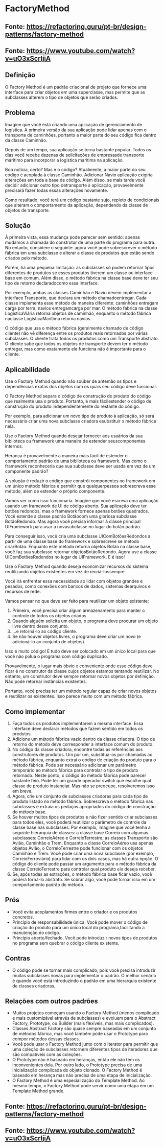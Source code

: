 ﻿# FactoryMethod

## Fonte: https://refactoring.guru/pt-br/design-patterns/factory-method
## Fonte: https://www.youtube.com/watch?v=uO3xScrljiA

## Definição

O Factory Method é um padrão criacional de projeto que fornece uma interface para criar objetos em uma superclasse, mas permite que as subclasses alterem o tipo de objetos que serão criados.

## Problema

Imagine que você está criando uma aplicação de gerenciamento de logística. A primeira versão da sua aplicação pode lidar apenas com o transporte de caminhões, portanto a maior parte do seu código fica dentro da classe Caminhão.

Depois de um tempo, sua aplicação se torna bastante popular. Todos os dias você recebe dezenas de solicitações de empresasde transporte marítimo para incorporar a logística marítima na aplicação.

Boa notícia, certo? Mas e o código? Atualmente, a maior parte do seu código é acoplada à classe Caminhão. Adicionar Navio  aplicação exigiria alterações em toda a base de código. Além disso, se mais tarde você decidir adicionar outro tipo detransporte à aplicação, provavelmente precisará fazer todas essas alterações novamente.

Como resultado, você terá um código bastante sujo, repleto de condicionais que alteram o comportamento da aplicação, dependendo da classe de objetos de transporte.

## Solução
	
À primeira vista, essa mudança pode parecer sem sentido: apenas mudamos a chamada do construtor de uma parte do programa para outra. No entanto, considere o seguinte: agora você pode sobrescrever o método fábrica em uma subclasse e alterar a classe de produtos que estão sendo criados pelo método.

Porém, há uma pequena limitação: as subclasses só podem retornar tipos diferentes de produtos se esses produtos tiverem um classe ou interface base em comum. Além disso, o método fábrica na classe base deve ter seu tipo de retorno declaradocomo essa interface.

Por exemplo, ambas as classes Caminhão e Navio devem implementar a interface Transporte, que declara um método chamadoentregar. Cada classe implementa esse método de maneira diferente: caminhões entregam carga por terra, navios entregamcarga por mar. O método fábrica na classe LogísticaViária retorna objetos de caminhão, enquanto o método fábrica naclasse LogísticaMarítima retorna navios.

O código que usa o método fábrica (geralmente chamado de código cliente) não vê diferença entre os produtos reais retornados por várias subclasses. O cliente trata todos os produtos como um Transporte abstrato. O cliente sabe que todos os objetos de transporte devem ter o método entregar, mas como exatamente ele funciona não é importante para o cliente.

## Aplicabilidade
	
Use o Factory Method quando não souber de antemão os tipos e dependências exatas dos objetos com os quais seu código deve funcionar.

O Factory Method separa o código de construção do produto do código que realmente usa o produto. Portanto, é mais fácilestender o código de construção do produto independentemente do restante do código.

Por exemplo, para adicionar um novo tipo de produto à aplicação, só será necessário criar uma nova subclasse criadora esubstituir o método fábrica nela.

Use o Factory Method quando desejar fornecer aos usuários da sua biblioteca ou framework uma maneira de estender seuscomponentes internos.

Herança é provavelmente a maneira mais fácil de estender o comportamento padrão de uma biblioteca ou framework. Mas como o framework reconheceria que sua subclasse deve ser usada em vez de um componente padrão?

A solução é reduzir o código que constrói componentes no framework em um único método fábrica e permitir que qualquerpessoa sobrescreva esse método, além de estender o próprio componente.

Vamos ver como isso funcionaria. Imagine que você escreva uma aplicação usando um framework de UI de código aberto. Sua aplicação deve ter botões redondos, mas o framework fornece apenas botões quadrados. Você estende a classe padrão Botãocom uma gloriosa subclasse BotãoRedondo. Mas agora você precisa informar à classe principal UIFramework para usar a novasubclasse no lugar do botão padrão.

Para conseguir isso, você cria uma subclasse UIComBotõesRedondos a partir de uma classe base do framework e sobrescreve se método criarBotão. Enquanto este método retorna objetos Botão na classe base, você faz sua subclasse retornar objetosBotãoRedondo. Agora use a classe UIComBotõesRedondos no lugar de UIFramework. E é isso!

Use o Factory Method quando deseja economizar recursos do sistema reutilizando objetos existentes em vez de recriá-lossempre.

Você irá enfrentar essa necessidade ao lidar com objetos grandes e pesados, como conexões com bancos de dados, sistemas dearquivos e recursos de rede.

Vamos pensar no que deve ser feito para reutilizar um objeto existente:
		
1. Primeiro, você precisa criar algum armazenamento para manter o controle de todos os objetos criados.
2. Quando alguém solicita um objeto, o programa deve procurar um objeto livre dentro desse conjunto.
3. ...e retorná-lo ao código cliente.
4. Se não houver objetos livres, o programa deve criar um novo (e adicioná-lo ao conjunto de objetos).
	
Isso é muito código! E tudo deve ser colocado em um único local para que você não polua o programa com código duplicado.
	
Provavelmente, o lugar mais óbvio e conveniente onde esse código deve ficar é no construtor da classe cujos objetos estamos tentando reutilizar. No entanto, um construtor deve sempre retornar novos objetos por definição. Não pode retornar instâncias existentes.
	
Portanto, você precisa ter um método regular capaz de criar novos objetos e reutilizar os existentes. Isso parece muito com um método fábrica.

## Como implementar
	
1. Faça todos os produtos implementarem a mesma interface. Essa interface deve declarar métodos que fazem sentido em todos os produtos.
2. Adicione um método fábrica vazio dentro da classe criadora. O tipo de retorno do método deve corresponder à interface comum do produto.
3. No código da classe criadora, encontre todas as referências aos construtores de produtos. Um por um, substitua-os por chamadas ao método fábrica, enquanto extrai o código de criação do produto para o método fábrica.
Pode ser necessário adicionar um parâmetro temporário ao método fábrica para controlar o tipo de produto retornado.
		Neste ponto, o código do método fábrica pode parecer bastante feio. Pode ter um grande operador switch que escolhe qual classe de produto instanciar. Mas não se preocupe, resolveremos isso em breve.
4. Agora, crie um conjunto de subclasses criadoras para cada tipo de produto listado no método fábrica. Sobrescreva o método fábrica nas subclasses e extraia os pedaços apropriados do código de construção do método base.
5. Se houver muitos tipos de produtos e não fizer sentido criar subclasses para todos eles, você poderá reutilizar o parâmetro de controle da classe base nas subclasses.
Por exemplo, imagine que você tenha a seguinte hierarquia de classes: a classe base Correio com algumas subclasses: CorreioAéreo e CorreioTerrestre; as classes Transporte são Avião, Caminhão e Trem. Enquanto a classe CorreioAéreo usa apenas objetos Avião, o CorreioTerrestre pode funcionar com os objetos Caminhão e Trem. Você pode criar uma nova subclasse (por exemplo, CorreioFerroviário) para lidar com os dois casos, mas há outra opção. O código do cliente pode passar um argumento para o método fábrica da classe CorreioTerrestre para controlar qual produto ele deseja receber.
6. Se, após todas as extrações, o método fábrica base ficar vazio, você poderá torná-lo abstrato. Se sobrar algo, você pode tornar isso em um comportamento padrão do método.

## Prós

- Você evita acoplamentos firmes entre o criador e os produtos concretos.
- Princípio de responsabilidade única. Você pode mover o código de criação do produto para um único local do programa,facilitando a manutenção do código.
- Princípio aberto/fechado. Você pode introduzir novos tipos de produtos no programa sem quebrar o código cliente existente.
	
## Contras

- O código pode se tornar mais complicado, pois você precisa introduzir muitas subclasses novas para implementar o padrão. O melhor cenário é quando você está introduzindo o padrão em uma hierarquia existente de classes criadoras.

## Relações com outros padrões

- Muitos projetos começam usando o Factory Method (menos complicado e mais customizável através de subclasses) e evoluem para o Abstract Factory, Prototype, ou Builder (mais flexíveis, mas mais complicados).
- Classes Abstract Factory são quase sempre baseadas em um conjunto de métodos fábrica, mas você também pode usar o Prototype para compor métodos dessas classes.
- Você pode usar o Factory Method junto com o Iterator para permitir que uma coleção de subclasses retornem diferentes tipos de iteradores que são compatíveis com as coleções.
- O Prototype não é baseado em heranças, então ele não tem os inconvenientes dela. Por outro lado, o Prototype precisa de uma inicialização complicada do objeto clonado. O Factory Method é baseado em herança mas não precisa de uma etapa de inicialização.
- O Factory Method é uma especialização do Template Method. Ao mesmo tempo, o Factory Method pode servir como uma etapa em um Template Method grande.

## Fonte: https://refactoring.guru/pt-br/design-patterns/factory-method
## Fonte: https://www.youtube.com/watch?v=uO3xScrljiA